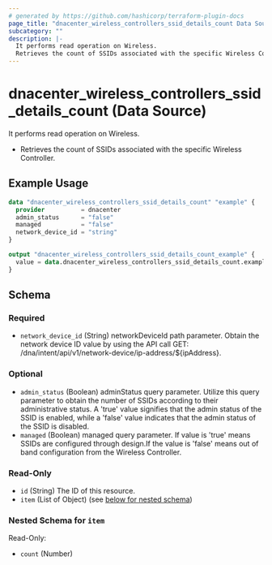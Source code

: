 ```yaml
---
# generated by https://github.com/hashicorp/terraform-plugin-docs
page_title: "dnacenter_wireless_controllers_ssid_details_count Data Source - terraform-provider-dnacenter"
subcategory: ""
description: |-
  It performs read operation on Wireless.
  Retrieves the count of SSIDs associated with the specific Wireless Controller.
---
```


# dnacenter_wireless_controllers_ssid_details_count (Data Source)

It performs read operation on Wireless.

- Retrieves the count of SSIDs associated with the specific Wireless Controller.

## Example Usage

```terraform
data "dnacenter_wireless_controllers_ssid_details_count" "example" {
  provider          = dnacenter
  admin_status      = "false"
  managed           = "false"
  network_device_id = "string"
}

output "dnacenter_wireless_controllers_ssid_details_count_example" {
  value = data.dnacenter_wireless_controllers_ssid_details_count.example.item
}
```

<!-- schema generated by tfplugindocs -->
## Schema

### Required

- `network_device_id` (String) networkDeviceId path parameter. Obtain the network device ID value by using the API call GET: /dna/intent/api/v1/network-device/ip-address/${ipAddress}.

### Optional

- `admin_status` (Boolean) adminStatus query parameter. Utilize this query parameter to obtain the number of SSIDs according to their administrative status. A 'true' value signifies that the admin status of the SSID is enabled, while a 'false' value indicates that the admin status of the SSID is disabled.
- `managed` (Boolean) managed query parameter. If value is 'true' means SSIDs are configured through design.If the value is 'false' means out of band configuration from the Wireless Controller.

### Read-Only

- `id` (String) The ID of this resource.
- `item` (List of Object) (see [below for nested schema](#nestedatt--item))

<a id="nestedatt--item"></a>
### Nested Schema for `item`

Read-Only:

- `count` (Number)
